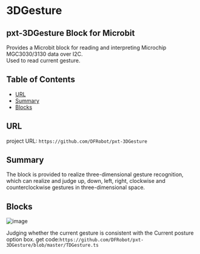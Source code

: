 # 3DGesture

## pxt-3DGesture Block for Microbit
Provides a Microbit block for reading and interpreting Microchip MGC3030/3130 data over I2C.<br>
Used to read current gesture.

## Table of Contents

* [URL](#url)
* [Summary](#summary)
* [Blocks](#blocks)

## URL
project URL: ```https://github.com/DFRobot/pxt-3DGesture```

## Summary
The block is provided to realize three-dimensional gesture recognition, which can realize and judge up, down, left, right, 
clockwise and counterclockwise gestures in three-dimensional space.

## Blocks
![image](https://github.com/DFRobot/3DGesture/blob/master/image/TDGesture.png)

Judging whether the current gesture is consistent with the Current posture option box.
get code:```https://github.com/DFRobot/pxt-3DGesture/blob/master/TDGesture.ts```
